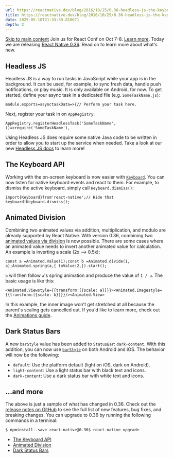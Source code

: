 ```yaml
---
url: https://reactnative.dev/blog/2016/10/25/0.36-headless-js-the-keyboard-api-and-more
title: https://reactnative.dev/blog/2016/10/25/0.36-headless-js-the-keyboard-api-and-more
date: 2025-05-10T21:33:39.810671
depth: 2
---
```


[Skip to main content](https://reactnative.dev/blog/2016/10/25/0.36-headless-js-the-keyboard-api-and-more#__docusaurus_skipToContent_fallback)
Join us for React Conf on Oct 7-8. [Learn more](https://conf.react.dev).
Today we are releasing [React Native 0.36](https://github.com/facebook/react-native/releases/tag/v0.36.0). Read on to learn more about what's new.
## Headless JS[​](https://reactnative.dev/blog/2016/10/25/0.36-headless-js-the-keyboard-api-and-more#headless-js "Direct link to Headless JS")
Headless JS is a way to run tasks in JavaScript while your app is in the background. It can be used, for example, to sync fresh data, handle push notifications, or play music. It is only available on Android, for now.
To get started, define your async task in a dedicated file (e.g. `SomeTaskName.js`):
```
module.exports=asynctaskData=>{// Perform your task here.
```

Next, register your task in on `AppRegistry`:
```
AppRegistry.registerHeadlessTask('SomeTaskName',()=>require('SomeTaskName'),
```

Using Headless JS does require some native Java code to be written in order to allow you to start up the service when needed. Take a look at our new [Headless JS docs](https://reactnative.dev/docs/headless-js-android) to learn more!
## The Keyboard API[​](https://reactnative.dev/blog/2016/10/25/0.36-headless-js-the-keyboard-api-and-more#the-keyboard-api "Direct link to The Keyboard API")
Working with the on-screen keyboard is now easier with [`Keyboard`](https://reactnative.dev/docs/keyboard). You can now listen for native keyboard events and react to them. For example, to dismiss the active keyboard, simply call `Keyboard.dismiss()`:
```
import{Keyboard}from'react-native';// Hide that keyboard!Keyboard.dismiss();
```

## Animated Division[​](https://reactnative.dev/blog/2016/10/25/0.36-headless-js-the-keyboard-api-and-more#animated-division "Direct link to Animated Division")
Combining two animated values via addition, multiplication, and modulo are already supported by React Native. With version 0.36, combining two [animated values via division](https://reactnative.dev/docs/animated#divide) is now possible. There are some cases where an animated value needs to invert another animated value for calculation. An example is inverting a scale (2x --> 0.5x):
```
const a =Animated.Value(1);const b =Animated.divide(1, a);Animated.spring(a,{ toValue:2,}).start();
```

`b` will then follow `a`'s spring animation and produce the value of `1 / a`.
The basic usage is like this:
```
<Animated.Viewstyle={{transform:[{scale: a}]}}><Animated.Imagestyle={{transform:[{scale: b}]}}/><Animated.View>
```

In this example, the inner image won't get stretched at all because the parent's scaling gets cancelled out. If you'd like to learn more, check out the [Animations guide](https://reactnative.dev/docs/animations).
## Dark Status Bars[​](https://reactnative.dev/blog/2016/10/25/0.36-headless-js-the-keyboard-api-and-more#dark-status-bars "Direct link to Dark Status Bars")
A new `barStyle` value has been added to `StatusBar`: `dark-content`. With this addition, you can now use [`barStyle`](https://reactnative.dev/docs/statusbar#barstyle) on both Android and iOS. The behavior will now be the following:
  * `default`: Use the platform default (light on iOS, dark on Android).
  * `light-content`: Use a light status bar with black text and icons.
  * `dark-content`: Use a dark status bar with white text and icons.


## ...and more[​](https://reactnative.dev/blog/2016/10/25/0.36-headless-js-the-keyboard-api-and-more#and-more "Direct link to ...and more")
The above is just a sample of what has changed in 0.36. Check out the [release notes on GitHub](https://github.com/facebook/react-native/releases/tag/v0.36.0) to see the full list of new features, bug fixes, and breaking changes.
You can upgrade to 0.36 by running the following commands in a terminal:
```
$ npminstall--save react-native@0.36$ react-native upgrade
```

  * [The Keyboard API](https://reactnative.dev/blog/2016/10/25/0.36-headless-js-the-keyboard-api-and-more#the-keyboard-api)
  * [Animated Division](https://reactnative.dev/blog/2016/10/25/0.36-headless-js-the-keyboard-api-and-more#animated-division)
  * [Dark Status Bars](https://reactnative.dev/blog/2016/10/25/0.36-headless-js-the-keyboard-api-and-more#dark-status-bars)



